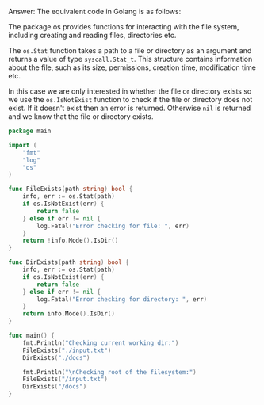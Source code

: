 Answer: The equivalent code in Golang is as follows:

The package os provides functions for interacting with the file system, including creating and reading files, directories etc. 

The `os.Stat` function takes a path to a file or directory as an argument and returns a value of type `syscall.Stat_t`. This structure contains information about the file, such as its size, permissions, creation time, modification time etc. 

In this case we are only interested in whether the file or directory exists so we use the `os.IsNotExist` function to check if the file or directory does not exist. If it doesn't exist then an error is returned. Otherwise `nil` is returned and we know that the file or directory exists.


```go
package main

import (
    "fmt"
    "log"
    "os"
)

func FileExists(path string) bool {
    info, err := os.Stat(path)
    if os.IsNotExist(err) {
        return false
    } else if err != nil {
        log.Fatal("Error checking for file: ", err)
    }
    return !info.Mode().IsDir()
}

func DirExists(path string) bool {
    info, err := os.Stat(path)
    if os.IsNotExist(err) {
        return false
    } else if err != nil {
        log.Fatal("Error checking for directory: ", err)
    }
    return info.Mode().IsDir()
}

func main() {
    fmt.Println("Checking current working dir:")
    FileExists("./input.txt")
    DirExists("./docs")

    fmt.Println("\nChecking root of the filesystem:")
    FileExists("/input.txt")
    DirExists("/docs")
}
```